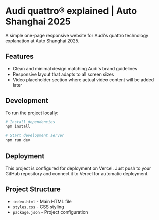 # Audi quattro® explained | Auto Shanghai 2025

A simple one-page responsive website for Audi's quattro technology explanation at Auto Shanghai 2025.

## Features

- Clean and minimal design matching Audi's brand guidelines
- Responsive layout that adapts to all screen sizes
- Video placeholder section where actual video content will be added later

## Development

To run the project locally:

```bash
# Install dependencies
npm install

# Start development server
npm run dev
```

## Deployment

This project is configured for deployment on Vercel. Just push to your GitHub repository and connect it to Vercel for automatic deployment.

## Project Structure

- `index.html` - Main HTML file
- `styles.css` - CSS styling
- `package.json` - Project configuration 